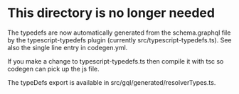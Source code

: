 # This directory is no longer needed

The typedefs are now automatically generated from the schema.graphql file by the
typescript-typedefs plugin (currently src/typescript-typedefs.ts). See also the
single line entry in codegen.yml.

If you make a change to typescript-typedefs.ts then compile it with tsc so codegen
can pick up the js file.

The typeDefs export is available in src/gql/generated/resolverTypes.ts.
